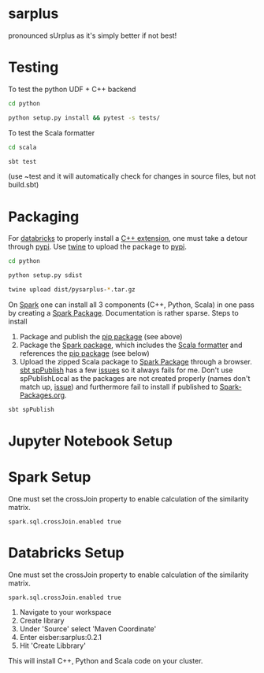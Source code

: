 # sarplus
pronounced sUrplus as it's simply better if not best!

# Testing

To test the python UDF + C++ backend

```bash
cd python 

python setup.py install && pytest -s tests/
```

To test the Scala formatter

```bash
cd scala

sbt test
```

(use ~test and it will automatically check for changes in source files, but not build.sbt)

# Packaging

For [databricks](https://databricks.com/) to properly install a [C++ extension](https://docs.python.org/3/extending/building.html), one must take a detour through [pypi](https://pypi.org/).
Use [twine](https://github.com/pypa/twine) to upload the package to [pypi](https://pypi.org/).

```bash
cd python

python setup.py sdist

twine upload dist/pysarplus-*.tar.gz
```

On [Spark](https://spark.apache.org/) one can install all 3 components (C++, Python, Scala) in one pass by creating a [Spark Package](https://spark-packages.org/). Documentation is rather sparse. Steps to install

1. Package and publish the [pip package](python/setup.py) (see above)
2. Package the [Spark package](scala/build.sbt), which includes the [Scala formatter](scala/src/main/scala/eisber/sarplus) and references the [pip package](scala/python/requirements.txt) (see below)
3. Upload the zipped Scala package to [Spark Package](https://spark-packages.org/) through a browser. [sbt spPublish](https://github.com/databricks/sbt-spark-package) has a few [issues](https://github.com/databricks/sbt-spark-package/issues/31) so it always fails for me. Don't use spPublishLocal as the packages are not created properly (names don't match up, [issue](https://github.com/databricks/sbt-spark-package/issues/17)) and furthermore fail to install if published to [Spark-Packages.org](https://spark-packages.org/).  

```bash
sbt spPublish
```

# Jupyter Notebook Setup

# Spark Setup

One must set the crossJoin property to enable calculation of the similarity matrix.

```
spark.sql.crossJoin.enabled true
```

# Databricks Setup

One must set the crossJoin property to enable calculation of the similarity matrix.

```
spark.sql.crossJoin.enabled true
```

1. Navigate to your workspace 
2. Create library
3. Under 'Source' select 'Maven Coordinate'
4. Enter eisber:sarplus:0.2.1
5. Hit 'Create Libbrary'

This will install C++, Python and Scala code on your cluster.
